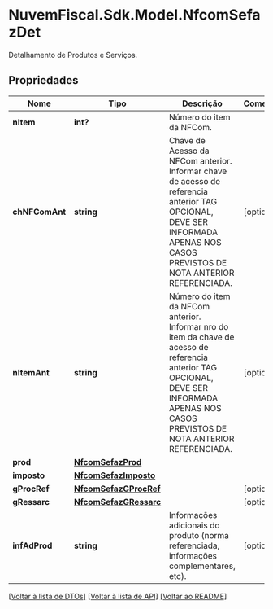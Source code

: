 # NuvemFiscal.Sdk.Model.NfcomSefazDet
Detalhamento de Produtos e Serviços.

## Propriedades

Nome | Tipo | Descrição | Comentários
------------ | ------------- | ------------- | -------------
**nItem** | **int?** | Número do item da NFCom. | 
**chNFComAnt** | **string** | Chave de Acesso da NFCom anterior.  Informar chave de acesso de referencia anterior  TAG OPCIONAL, DEVE SER INFORMADA APENAS NOS CASOS PREVISTOS DE NOTA ANTERIOR REFERENCIADA. | [optional] 
**nItemAnt** | **string** | Número do item da NFCom anterior.  Informar nro do item da chave de acesso de referencia anterior  TAG OPCIONAL, DEVE SER INFORMADA APENAS NOS CASOS PREVISTOS DE NOTA ANTERIOR REFERENCIADA. | [optional] 
**prod** | [**NfcomSefazProd**](NfcomSefazProd.md) |  | 
**imposto** | [**NfcomSefazImposto**](NfcomSefazImposto.md) |  | 
**gProcRef** | [**NfcomSefazGProcRef**](NfcomSefazGProcRef.md) |  | [optional] 
**gRessarc** | [**NfcomSefazGRessarc**](NfcomSefazGRessarc.md) |  | [optional] 
**infAdProd** | **string** | Informações adicionais do produto (norma referenciada, informações complementares, etc). | [optional] 

[[Voltar à lista de DTOs]](../README.md#documentation-for-models) [[Voltar à lista de API]](../README.md#documentation-for-api-endpoints) [[Voltar ao README]](../README.md)

